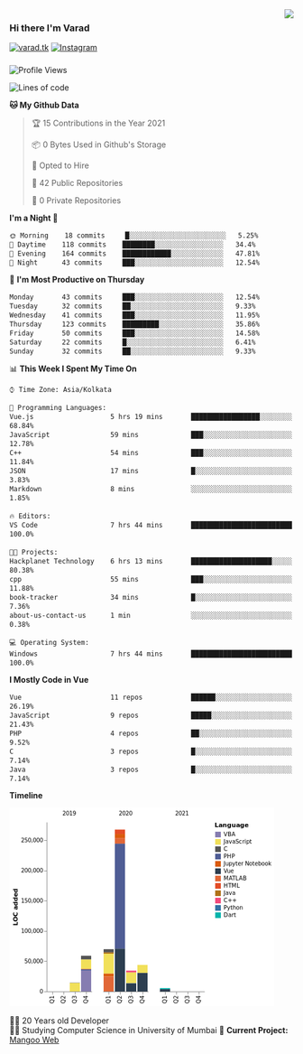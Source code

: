 <img align='right' src="https://github-readme-stats.vercel.app/api?username=varadp2000&show_icons=true">

### Hi there I'm Varad

[![varad.tk](https://img.shields.io/static/v1?label=varad.tk&message=%20&color=yellow&logo=&style=flat-square&logoColor=white)](https://varad.tk/)
[![Instagram](https://img.shields.io/static/v1?label=Instagram&message=%20&color=orange&logo=Instagram&style=flat-square&logoColor=white)](https://www.instagram.com/varad.r.p/)

###
###
###

<!--START_SECTION:waka-->
![Profile Views](http://img.shields.io/badge/Profile%20Views-0-blue)

![Lines of code](https://img.shields.io/badge/From%20Hello%20World%20I%27ve%20Written-505773%20lines%20of%20code-blue)

**🐱 My Github Data** 

> 🏆 15 Contributions in the Year 2021
 > 
> 📦 0 Bytes Used in Github's Storage 
 > 
> 💼 Opted to Hire
 > 
> 📜 42 Public Repositories 
 > 
> 🔑 0 Private Repositories  
 > 
**I'm a Night 🦉** 

```text
🌞 Morning    18 commits     █░░░░░░░░░░░░░░░░░░░░░░░░   5.25% 
🌆 Daytime    118 commits    ████████░░░░░░░░░░░░░░░░░   34.4% 
🌃 Evening    164 commits    ████████████░░░░░░░░░░░░░   47.81% 
🌙 Night      43 commits     ███░░░░░░░░░░░░░░░░░░░░░░   12.54%

```
📅 **I'm Most Productive on Thursday** 

```text
Monday       43 commits     ███░░░░░░░░░░░░░░░░░░░░░░   12.54% 
Tuesday      32 commits     ██░░░░░░░░░░░░░░░░░░░░░░░   9.33% 
Wednesday    41 commits     ███░░░░░░░░░░░░░░░░░░░░░░   11.95% 
Thursday     123 commits    █████████░░░░░░░░░░░░░░░░   35.86% 
Friday       50 commits     ███░░░░░░░░░░░░░░░░░░░░░░   14.58% 
Saturday     22 commits     █░░░░░░░░░░░░░░░░░░░░░░░░   6.41% 
Sunday       32 commits     ██░░░░░░░░░░░░░░░░░░░░░░░   9.33%

```


📊 **This Week I Spent My Time On** 

```text
⌚︎ Time Zone: Asia/Kolkata

💬 Programming Languages: 
Vue.js                   5 hrs 19 mins       █████████████████░░░░░░░░   68.84% 
JavaScript               59 mins             ███░░░░░░░░░░░░░░░░░░░░░░   12.78% 
C++                      54 mins             ███░░░░░░░░░░░░░░░░░░░░░░   11.84% 
JSON                     17 mins             █░░░░░░░░░░░░░░░░░░░░░░░░   3.83% 
Markdown                 8 mins              ░░░░░░░░░░░░░░░░░░░░░░░░░   1.85%

🔥 Editors: 
VS Code                  7 hrs 44 mins       █████████████████████████   100.0%

🐱‍💻 Projects: 
Hackplanet Technology    6 hrs 13 mins       ████████████████████░░░░░   80.38% 
cpp                      55 mins             ███░░░░░░░░░░░░░░░░░░░░░░   11.88% 
book-tracker             34 mins             █░░░░░░░░░░░░░░░░░░░░░░░░   7.36% 
about-us-contact-us      1 min               ░░░░░░░░░░░░░░░░░░░░░░░░░   0.38%

💻 Operating System: 
Windows                  7 hrs 44 mins       █████████████████████████   100.0%

```

**I Mostly Code in Vue** 

```text
Vue                      11 repos            ██████░░░░░░░░░░░░░░░░░░░   26.19% 
JavaScript               9 repos             █████░░░░░░░░░░░░░░░░░░░░   21.43% 
PHP                      4 repos             ██░░░░░░░░░░░░░░░░░░░░░░░   9.52% 
C                        3 repos             █░░░░░░░░░░░░░░░░░░░░░░░░   7.14% 
Java                     3 repos             █░░░░░░░░░░░░░░░░░░░░░░░░   7.14%

```


**Timeline**

![Chart not found](https://raw.githubusercontent.com/varadp2000/varadp2000/master/charts/bar_graph.png) 


<!--END_SECTION:waka-->


👨‍💻 20 Years old Developer  
👨‍🎓 Studying Computer Science in University of Mumbai
🚧 **Current Project:** [Mangoo Web](https://github.com/varadp2000/mongoo-web)
